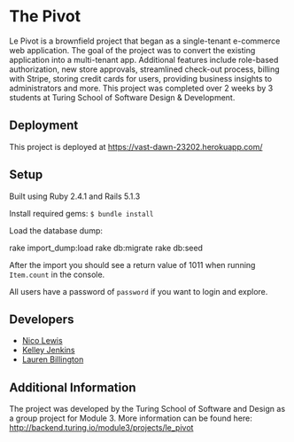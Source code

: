 # The Pivot

Le Pivot is a brownfield project that began as a single-tenant e-commerce web application. The goal of the project was to convert the existing application into a multi-tenant app. Additional features include role-based authorization, new store approvals, streamlined check-out process, billing with Stripe, storing credit cards for users, providing business insights to administrators and more. This project was completed over 2 weeks by 3 students at Turing School of Software Design & Development. 

## Deployment

This project is deployed at https://vast-dawn-23202.herokuapp.com/

## Setup

Built using Ruby 2.4.1 and Rails 5.1.3

Install required gems:
`$ bundle install`

Load the database dump:

rake import_dump:load
rake db:migrate
rake db:seed

After the import you should see a return value of 1011 when running `Item.count` in the console.

All users have a password of `password` if you want to login and explore.

## Developers
- [Nico Lewis](https://github.com/nico24687)
- [Kelley Jenkins](https://github.com/kelleyjenkins)
- [Lauren Billington](https://github.com/blaurenb)

## Additional Information
The project was developed by the Turing School of Software and Design as a group project for Module 3. More information can be found here: http://backend.turing.io/module3/projects/le_pivot
